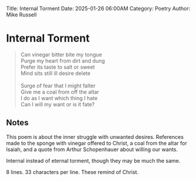 Title: Internal Torment
Date: 2025-01-26 06:00AM
Category: Poetry
Author: Mike Russell
# Internal Torment

> Can vinegar bitter bite my tongue<br>
Purge my heart from dirt and dung<br>
Prefer its taste to salt or sweet<br>
Mind sits still ill desire delete<br><br>
Surge of fear that I might falter<br>
Give me a coal from off the altar<br>
I do as I want which thing I hate<br>
Can I will my want or is it fate?

## Notes

This poem is about the inner struggle with unwanted desires. References made to the sponge with vinegar offered to Christ, a coal from the altar for Isaiah, and a quote from Arthur Schopenhauer about willing our wants.

Internal instead of eternal torment, though they may be much the same.

8 lines. 33 characters per line. These remind of Christ.
